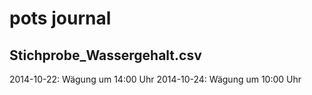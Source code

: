 pots journal
=======


Stichprobe_Wassergehalt.csv
---------------------------
2014-10-22: Wägung um 14:00 Uhr
2014-10-24: Wägung um 10:00 Uhr


